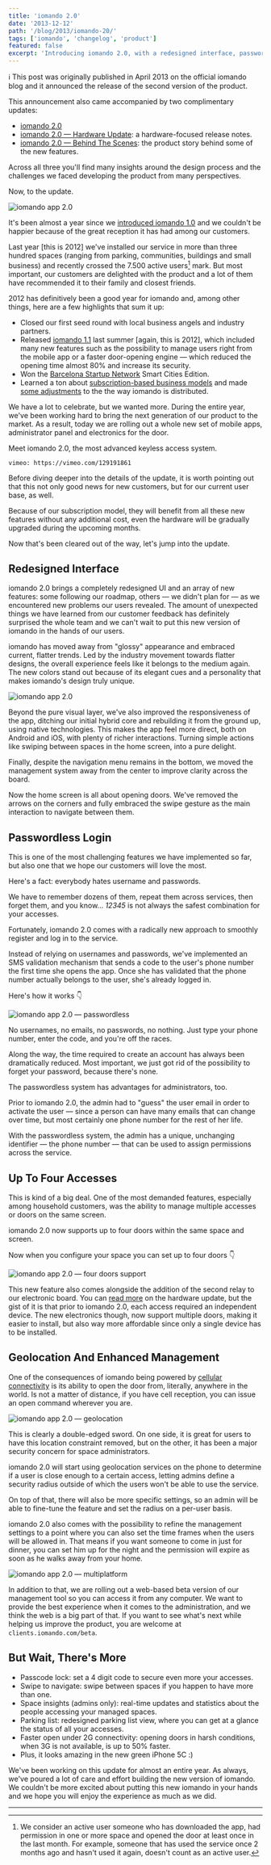 ```yaml
---
title: 'iomando 2.0'
date: '2013-12-12'
path: '/blog/2013/iomando-20/'
tags: ['iomando', 'changelog', 'product']
featured: false
excerpt: 'Introducing iomando 2.0, with a redesigned interface, passwordless login, support for multiple doors, location-based permissions and much more.'
---
```


ℹ️ This post was originally published in April 2013 on the official iomando blog and it announced the release of the second version of the product.

This announcement also came accompanied by two complimentary updates:

- [iomando 2.0](/blog/2013/iomando-20)
- [iomando 2.0 — Hardware Update](/blog/2013/iomando-20-hardware): a hardware-focused release notes.
- [iomando 2.0 — Behind The Scenes](/blog/2014/iomando-20-behind): the product story behind some of the new features.

Across all three you'll find many insights around the design process and the challenges we faced developing the product from many perspectives.

Now, to the update.

![iomando app 2.0](../../../images/iomando-app-20-1.jpg 'iomando app 2.0')

It's been almost a year since we [introduced iomando 1.0](/blog/2013/iomando-10) and we couldn't be happier because of the great reception it has had among our customers.

Last year [this is 2012] we've installed our service in more than three hundred spaces (ranging from parking, communities, buildings and small business) and recently crossed the 7.500 active users[^1] mark. But most important, our customers are delighted with the product and a lot of them have recommended it to their family and closest friends.

2012 has definitively been a good year for iomando and, among other things, here are a few highlights that sum it up:

- Closed our first seed round with local business angels and industry partners.
- Released [iomando 1.1](/blog/2013/iomando-11) last summer [again, this is 2012], which included many new features such as the possibility to manage users right from the mobile app or a faster door-opening engine — which reduced the opening time almost 80% and increase its security.
- Won the [Barcelona Startup Network](https://twitter.com/WayraES/status/403594760273002496) Smart Cities Edition.
- Learned a ton about [subscription-based business models](/blog/2013/services-and-subscriptions) and made [some adjustments](/blog/2013/wrong-about-pricing) to the the way iomando is distributed.

We have a lot to celebrate, but we wanted more. During the entire year, we've been working hard to bring the next generation of our product to the market. As a result, today we are rolling out a whole new set of mobile apps, administrator panel and electronics for the door.

Meet iomando 2.0, the most advanced keyless access system.

`vimeo: https://vimeo.com/129191861`

Before diving deeper into the details of the update, it is worth pointing out that this not only good news for new customers, but for our current user base, as well.

Because of our subscription model, they will benefit from all these new features without any additional cost, even the hardware will be gradually upgraded during the upcoming months.

Now that's been cleared out of the way, let's jump into the update.

## Redesigned Interface

iomando 2.0 brings a completely redesigned UI and an array of new features: some following our roadmap, others — we didn't plan for — as we encountered new problems our users revealed. The amount of unexpected things we have learned from our customer feedback has definitely surprised the whole team and we can't wait to put this new version of iomando in the hands of our users.

iomando has moved away from "glossy" appearance and embraced current, flatter trends. Led by the industry movement towards flatter designs, the overall experience feels like it belongs to the medium again. The new colors stand out because of its elegant cues and a personality that makes iomando's design truly unique.

![iomando app 2.0](../../../images/iomando-app-20-2.jpg 'A redesigned interface that feels more like current flatter design trends, led by iOS 7')

Beyond the pure visual layer, we've also improved the responsiveness of the app, ditching our initial hybrid core and rebuilding it from the ground up, using native technologies. This makes the app feel more direct, both on Android and iOS, with plenty of richer interactions. Turning simple actions like swiping between spaces in the home screen, into a pure delight.

Finally, despite the navigation menu remains in the bottom, we moved the management system away from the center to improve clarity across the board.

Now the home screen is all about opening doors. We've removed the arrows on the corners and fully embraced the swipe gesture as the main interaction to navigate between them.

## Passwordless Login

This is one of the most challenging features we have implemented so far, but also one that we hope our customers will love the most.

Here's a fact: everybody hates username and passwords.

We have to remember dozens of them, repeat them across services, then forget them, and you know... _12345_ is not always the safest combination for your accesses.

Fortunately, iomando 2.0 comes with a radically new approach to smoothly register and log in to the service.

Instead of relying on usernames and passwords, we've implemented an SMS validation mechanism that sends a code to the user's phone number the first time she opens the app. Once she has validated that the phone number actually belongs to the user, she's already logged in.

Here's how it works 👇

![iomando app 2.0 — passwordless](../../../images/iomando-20-passwordless-login.jpg 'Here is how the passwordless feature works: no usernames, no emails, no passwords, no nothing')

No usernames, no emails, no passwords, no nothing. Just type your phone number, enter the code, and you're off the races.

Along the way, the time required to create an account has always been dramatically reduced. Most important, we just got rid of the possibility to forget your password, because there's none.

The passwordless system has advantages for administrators, too.

Prior to iomando 2.0, the admin had to "guess" the user email in order to activate the user — since a person can have many emails that can change over time, but most certainly one phone number for the rest of her life.

With the passwordless system, the admin has a unique, unchanging identifier — the phone number — that can be used to assign permissions across the service.

## Up To Four Accesses

This is kind of a big deal. One of the most demanded features, especially among household customers, was the ability to manage multiple accesses or doors on the same screen.

iomando 2.0 now supports up to four doors within the same space and screen.

Now when you configure your space you can set up to four doors 👇

![iomando app 2.0 — four doors support](../../../images/iomando-20-four-doors.jpg 'iomando 2.0 now supports up to four doors within the same space and screen')

This new feature also comes alongside the addition of the second relay to our electronic board. You can [read more](/blog/2013/iomando-20-hardware) on the hardware update, but the gist of it is that prior to iomando 2.0, each access required an independent device. The new electronics though, now support multiple doors, making it easier to install, but also way more affordable since only a single device has to be installed.

## Geolocation And Enhanced Management

One of the consequences of iomando being powered by [cellular connectivity](/blog/2013/betting-on-cellular) is its ability to open the door from, literally, anywhere in the world. Is not a matter of distance, if you have cell reception, you can issue an open command wherever you are.

![iomando app 2.0 — geolocation](../../../images/iomando-20-geolocation.jpg 'iomando will start using geolocation services on the phone to determine if a user is close enough to a certain access')

This is clearly a double-edged sword. On one side, it is great for users to have this location constraint removed, but on the other, it has been a major security concern for space administrators.

iomando 2.0 will start using geolocation services on the phone to determine if a user is close enough to a certain access, letting admins define a security radius outside of which the users won't be able to use the service.

On top of that, there will also be more specific settings, so an admin will be able to fine-tune the feature and set the radius on a per-user basis.

iomando 2.0 also comes with the possibility to refine the management settings to a point where you can also set the time frames when the users will be allowed in. That means if you want someone to come in just for dinner, you can set him up for the night and the permission will expire as soon as he walks away from your home.

![iomando app 2.0 — multiplatform](../../../images/iomando-20-multiplatform.jpg 'iomando will continue to support both Android and iOS')

In addition to that, we are rolling out a web-based beta version of our management tool so you can access it from any computer. We want to provide the best experience when it comes to the administration, and we think the web is a big part of that. If you want to see what's next while helping us improve the product, you are welcome at `clients.iomando.com/beta`.

## But Wait, There's More

- Passcode lock: set a 4 digit code to secure even more your accesses.
- Swipe to navigate: swipe between spaces if you happen to have more than one.
- Space insights (admins only): real-time updates and statistics about the people accessing your managed spaces.
- Parking list: redesigned parking list view, where you can get at a glance the status of all your accesses.
- Faster open under 2G connectivity: opening doors in harsh conditions, when 3G is not available, is up to 50% faster.
- Plus, it looks amazing in the new green iPhone 5C :)

We've been working on this update for almost an entire year. As always, we've poured a lot of care and effort building the new version of iomando. We couldn't be more excited about putting this new iomando in your hands and we hope you will enjoy the experience as much as we did.

---

[^1]: We consider an active user someone who has downloaded the app, had permission in one or more space and opened the door at least once in the last month. For example, someone that has used the service once 2 months ago and hasn't used it again, doesn't count as an active user.
